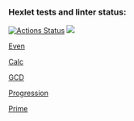 ### Hexlet tests and linter status:
[![Actions Status](https://github.com/KorolevArtemiy/java-project-61/workflows/hexlet-check/badge.svg)](https://github.com/KorolevArtemiy/java-project-61/actions)
<a href="https://codeclimate.com/github/KorolevArtemiy/java-project-61/maintainability"><img src="https://api.codeclimate.com/v1/badges/0ae844f6b977712c5e08/maintainability" /></a>

[Even](https://asciinema.org/a/ylMuEJtDWdfCcwHRyegqhWxJY)

[Calc](https://asciinema.org/a/6XcC0KCLKreCE298PW0GeJxey)

[GCD](https://asciinema.org/a/GDFVttFp796HzSZD8ZjEHdBBc)

[Progression](https://asciinema.org/a/RD1fQfvn9TWJ33yvSTGIcRbwd)

[Prime](https://asciinema.org/a/kHcDcgYTgQ8lJymR1oIcCFkTu)